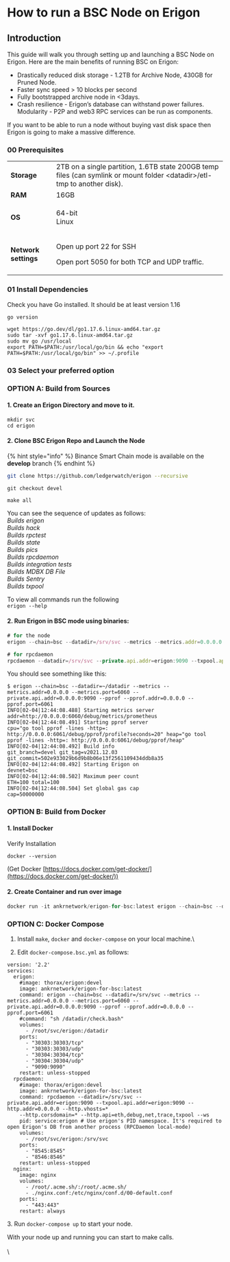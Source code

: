 # How to run a BSC Node on Erigon

## Introduction&#x20;

This guide will walk you through setting up and launching a BSC Node on Erigon. Here are the main benefits of running BSC on Erigon:

* Drastically reduced disk storage - 1.2TB for Archive Node, 430GB for Pruned Node.&#x20;
* Faster sync speed > 10 blocks per second&#x20;
* Fully bootstrapped archive node in <3days.&#x20;
* Crash resilience - Erigon’s database can withstand power failures. Modularity - P2P and web3 RPC services can be run as components.

If you want to be able to run a node without buying vast disk space then Erigon is going to make a massive difference.

### **00 Prerequisites**

|                      |                                                                                                                           |
| -------------------- | ------------------------------------------------------------------------------------------------------------------------- |
| **Storage**          | 2TB on a single partition, 1.6TB state 200GB temp files (can symlink or mount folder \<datadir>/etl-tmp to another disk). |
| **RAM**              | 16GB                                                                                                                      |
| **OS**               | <p>64-bit <br>Linux</p>                                                                                                   |
| **Network settings** | <p>Open up port 22 for SSH</p><p>Open port 5050 for both TCP and UDP traffic.</p>                                         |

### **01 Install Dependencies**

Check you have Go installed. It should be at least version 1.16&#x20;

```
go version 
```

```
wget https://go.dev/dl/go1.17.6.linux-amd64.tar.gz
sudo tar -xvf go1.17.6.linux-amd64.tar.gz
sudo mv go /usr/local
export PATH=$PATH:/usr/local/go/bin && echo "export PATH=$PATH:/usr/local/go/bin" >> ~/.profile
```

### 03 Select your preferred option

### OPTION A: Build from Sources

#### **1. Create an Erigon Directory and move to it.**

```
mkdir svc
cd erigon
```

#### **2. Clone BSC Erigon Repo and Launch the Node**

{% hint style="info" %}
Binance Smart Chain mode is available on the **develop** branch
{% endhint %}

```bash
git clone https://github.com/ledgerwatch/erigon --recursive
```

```
git checkout devel
```

```
make all
```

You can see the sequence of updates as follows:\
_Builds erigon_\
_Builds hack_\
_Builds rpctest_\
_Builds state_\
_Builds pics_\
_Builds rpcdaemon_\
_Builds integration tests_\
_Builds MDBX DB File_\
_Builds Sentry_\
_Builds txpool_

To view all commands run the following\
`erigon --help`

#### 2. Run Erigon in BSC mode using binaries:

```javascript
# for the node
erigon --chain=bsc --datadir=/srv/svc --metrics --metrics.addr=0.0.0.0 --metrics.port=6060 --private.api.addr=0.0.0.0:9090 --pprof --pprof.addr=0.0.0.0 --pprof.port=6061

# for rpcdaemon
rpcdaemon --datadir=/srv/svc --private.api.addr=erigon:9090 --txpool.api.addr=erigon:9090 --http.addr=0.0.0.0 --http.vhosts=* --http.corsdomain=* --http.api=eth,debug,net,trace,txpool --ws
```

You should see something like this:

```shell
$ erigon --chain=bsc --datadir=~/datadir --metrics --metrics.addr=0.0.0.0 --metrics.port=6060 --private.api.addr=0.0.0.0:9090 --pprof --pprof.addr=0.0.0.0 --pprof.port=6061
INFO[02-04|12:44:08.488] Starting metrics server                  addr=http://0.0.0.0:6060/debug/metrics/prometheus
INFO[02-04|12:44:08.491] Starting pprof server                    cpu="go tool pprof -lines -http=: http://0.0.0.0:6061/debug/pprof/profile?seconds=20" heap="go tool pprof -lines -http=: http://0.0.0.0:6061/debug/pprof/heap"
INFO[02-04|12:44:08.492] Build info                               git_branch=devel git_tag=v2021.12.03 git_commit=502e933029b6d9b8b06e13f2561109434ddb8a35
INFO[02-04|12:44:08.492] Starting Erigon on                       devnet=bsc
INFO[02-04|12:44:08.502] Maximum peer count                       ETH=100 total=100
INFO[02-04|12:44:08.504] Set global gas cap                       cap=50000000
```

### OPTION B: Build from Docker

#### 1.  Install Docker

Verify Installation&#x20;

```
docker --version
```

(Get Docker [https://docs.docker.com/get-docker/](https://docs.docker.com/get-docker/))

#### 2. Create Container and run over image

```javascript
docker run -it ankrnetwork/erigon-for-bsc:latest erigon --chain=bsc --datadir=/srv/svc --metrics --metrics.addr=0.0.0.0 --metrics.port=6060 --private.api.addr=0.0.0.0:9090 --pprof --pprof.addr=0.0.0.0 --pprof.port=6061
```

### &#x20;OPTION C: Docker Compose&#x20;

1. Install `make`, `docker` and `docker-compose` on your local machine.\

2. Edit `docker-compose.bsc.yml` as follows:

```shell
version: '2.2'
services:
  erigon:
    #image: thorax/erigon:devel
    image: ankrnetwork/erigon-for-bsc:latest
    command: erigon --chain=bsc --datadir=/srv/svc --metrics --metrics.addr=0.0.0.0 --metrics.port=6060 --private.api.addr=0.0.0.0:9090 --pprof --pprof.addr=0.0.0.0 --pprof.port=6061
    #command: "sh /datadir/check.bash"
    volumes:
      - /root/svc/erigon:/datadir
    ports:
      - "30303:30303/tcp"
      - "30303:30303/udp"
      - "30304:30304/tcp"
      - "30304:30304/udp"
      - "9090:9090"
    restart: unless-stopped
  rpcdaemon:
    #image: thorax/erigon:devel
    image: ankrnetwork/erigon-for-bsc:latest
    command: rpcdaemon --datadir=/srv/svc --private.api.addr=erigon:9090 --txpool.api.addr=erigon:9090 --http.addr=0.0.0.0 --http.vhosts=* 
    --http.corsdomain=* --http.api=eth,debug,net,trace,txpool --ws
    pid: service:erigon # Use erigon's PID namespace. It's required to open Erigon's DB from another process (RPCDaemon local-mode)
    volumes:
      - /root/svc/erigon:/srv/svc
    ports:
      - "8545:8545"
      - "8546:8546"
    restart: unless-stopped
  nginx:
    image: nginx
    volumes:
      - /root/.acme.sh/:/root/.acme.sh/
      - ./nginx.conf:/etc/nginx/conf.d/00-default.conf
    ports:
      - "443:443"
    restart: always
```

3\. Run `docker-compose up` to start your node.

With your node up and running you can start to make calls.\
\
\

